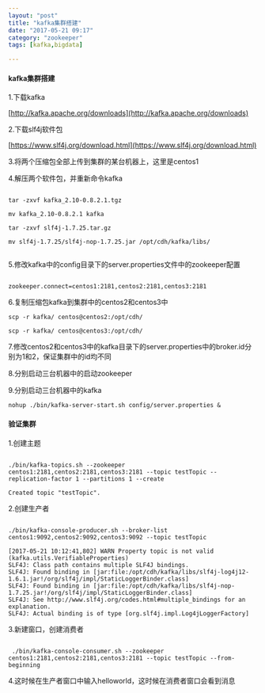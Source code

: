 ```yaml
---
layout: "post"
title: "kafka集群搭建"
date: "2017-05-21 09:17"
category: "zookeeper"
tags: [kafka,bigdata]

---
```


#### kafka集群搭建


1.下载kafka  

[http://kafka.apache.org/downloads](http://kafka.apache.org/downloads)

2.下载slf4j软件包  

[https://www.slf4j.org/download.html](https://www.slf4j.org/download.html)

3.将两个压缩包全部上传到集群的某台机器上，这里是centos1  

4.解压两个软件包，并重新命令kafka  

```

tar -zxvf kafka_2.10-0.8.2.1.tgz

mv kafka_2.10-0.8.2.1 kafka

tar -zxvf slf4j-1.7.25.tar.gz

mv slf4j-1.7.25/slf4j-nop-1.7.25.jar /opt/cdh/kafka/libs/


```  

5.修改kafka中的config目录下的server.properties文件中的zookeeper配置   

```

zookeeper.connect=centos1:2181,centos2:2181,centos3:2181

```
6.复制压缩包kafka到集群中的centos2和centos3中  

```
scp -r kafka/ centos@centos2:/opt/cdh/

scp -r kafka/ centos@centos3:/opt/cdh/

```

7.修改centos2和centos3中的kafka目录下的server.properties中的broker.id分别为1和2，保证集群中的id均不同   

8.分别启动三台机器中的启动zookeeper   

9.分别启动三台机器中的kafka  

```
nohup ./bin/kafka-server-start.sh config/server.properties &
```


#### 验证集群  

1.创建主题  

```

./bin/kafka-topics.sh --zookeeper centos1:2181,centos2:2181,centos3:2181 --topic testTopic --replication-factor 1 --partitions 1 --create

Created topic "testTopic".

```

2.创建生产者

```

./bin/kafka-console-producer.sh --broker-list centos1:9092,centos2:9092,centos3:9092 --topic testTopic

[2017-05-21 10:12:41,802] WARN Property topic is not valid (kafka.utils.VerifiableProperties)
SLF4J: Class path contains multiple SLF4J bindings.
SLF4J: Found binding in [jar:file:/opt/cdh/kafka/libs/slf4j-log4j12-1.6.1.jar!/org/slf4j/impl/StaticLoggerBinder.class]
SLF4J: Found binding in [jar:file:/opt/cdh/kafka/libs/slf4j-nop-1.7.25.jar!/org/slf4j/impl/StaticLoggerBinder.class]
SLF4J: See http://www.slf4j.org/codes.html#multiple_bindings for an explanation.
SLF4J: Actual binding is of type [org.slf4j.impl.Log4jLoggerFactory]
```  

3.新建窗口，创建消费者  

```

 ./bin/kafka-console-consumer.sh --zookeeper centos1:2181,centos2:2181,centos3:2181 --topic testTopic --from-beginning

```

4.这时候在生产者窗口中输入helloworld，这时候在消费者窗口会看到消息
